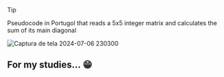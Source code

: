 >[!TIP]
>
>Pseudocode in Portugol that reads a 5x5 integer matrix and calculates the sum of its main diagonal
>
>![Captura de tela 2024-07-06 230300](https://github.com/Zehlito/SomaDiagonalPrincipal-/assets/92304737/ccc12402-dd0c-4ec8-a31f-6dea7eeb6539)
>
>## For my studies... :grin:
